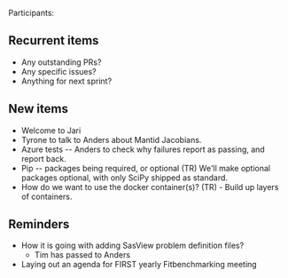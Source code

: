 Participants:

Recurrent items
----------------
* Any outstanding PRs?
* Any specific issues?
* Anything for next sprint?

New items
---------

* Welcome to Jari
* Tyrone to talk to Anders about Mantid Jacobians.
* Azure tests -- Anders to check why failures report as passing, and report back.
* Pip -- packages being required, or optional (TR) We'll make optional packages optional, with only SciPy shipped as standard.
* How do we want to use the docker container(s)? (TR) - Build up layers of containers.


Reminders
---------
* How it is going with adding SasView problem definition files?
  - Tim has passed to Anders
* Laying out an agenda for FIRST yearly Fitbenchmarking meeting

